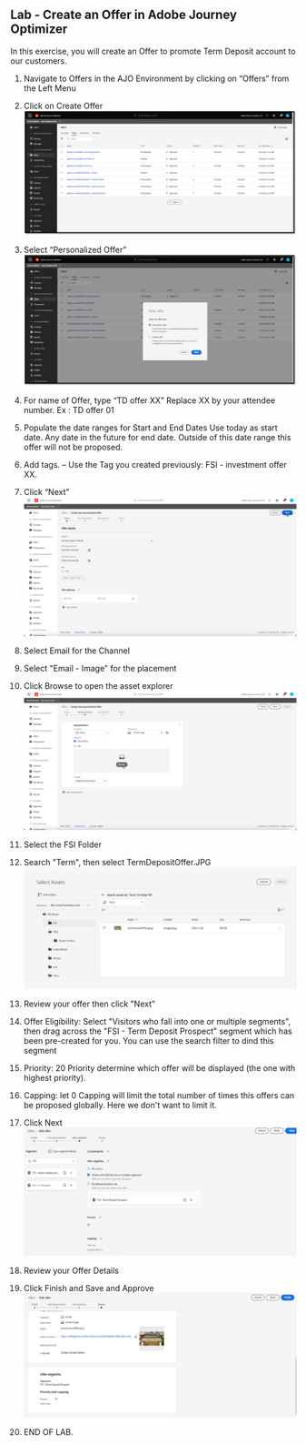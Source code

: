 ## Lab - Create an Offer in Adobe Journey Optimizer

In this exercise, you will create an Offer to promote Term Deposit account to our customers.

1.  Navigate to Offers in the AJO Environment by clicking on “Offers” from the Left Menu
2.  Click on Create Offer
![Offer](https://github.com/adobe-dss-aep/ajo-handson-labs/blob/f8a7c3ee04fa81d865ada7b9e54c2b0a0e09b83f/ME/0.%20Images/Offer_1.png)

3.  Select “Personalized Offer”
![Offer](https://github.com/adobe-dss-aep/ajo-handson-labs/blob/f8a7c3ee04fa81d865ada7b9e54c2b0a0e09b83f/ME/0.%20Images/Offer_2.png)

4.  For name of Offer, type “TD offer XX” Replace XX by your attendee number. Ex : TD offer 01

5.  Populate the date ranges for Start and End Dates
Use today as start date. 
Any date in the future for end date. Outside of this date range this offer will not be proposed. 

6.  Add tags. – Use the Tag you created previously: FSI - investment offer XX.

7.  Click “Next”
![Offer](../0.%20Images/Offer_3.png)

8.  Select Email for the Channel
9.  Select "Email - Image" for the placement
10. Click Browse to open the asset explorer
![Offer](../0.%20Images/Offer_4a.png)

11.  Select the FSI Folder
12.  Search "Term", then select TermDepositOffer.JPG
![Offer](../0.%20Images/offerContent.JPG)

13.  Review your offer then click "Next"

14. Offer Eligibility:  Select "Visitors who fall into one or multiple segments", then drag across the "FSI - Term Deposit Prospect"  segment which has been pre-created for you. You can use the search filter to dind this segment

15. Priority:  20
Priority determine which offer will be displayed (the one with highest priority). 

16. Capping:  let 0
Capping will limit the total number of times this offers can be proposed globally. Here we don't want to limit it.   

17. Click Next
![Offer](../0.%20Images/offerEligibility.JPG)

18.  Review your Offer Details
19.  Click Finish and Save and Approve
![Offer](../0.%20Images/offerFinal.JPG)

20.  END OF LAB.
